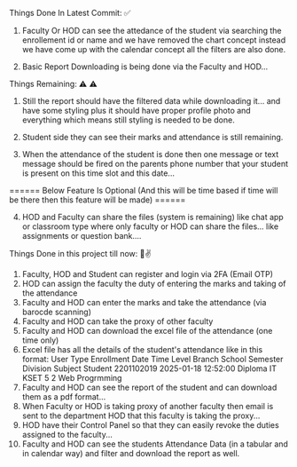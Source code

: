 Things Done In Latest Commit: ✅

1. Faculty Or HOD can see the attedance of the student via searching the enrollement id or name and we have removed the chart concept instead we have come up with the calendar concept all the filters are also done.

2. Basic Report Downloading is being done via the Faculty and HOD...

Things Remaining: ⚠ ⚠

1. Still the report should have the filtered data while downloading it... and have some styling plus it should have proper profile photo and everything which means still styling is needed to be done. 

2. Student side they can see their marks and attendance is still remaining.

3. When the attendance of the student is done then one message or text message should be fired on the parents phone number that your student is present on this time slot and this date...

====== Below Feature Is Optional (And this will be time based if time will be there then this feature will be made) ======

4. HOD and Faculty can share the files (system is remaining) like chat app or classroom type where only faculty or HOD can share the files... like assignments or question bank....

Things Done in this project till now: 🚀✌
1. Faculty, HOD and Student can register and login via 2FA (Email OTP)
2. HOD can assign the faculty the duty of entering the marks and taking of the attendance
3. Faculty and HOD can enter the marks and take the attendance (via barocde scanning)
4. Faculty and HOD can take the proxy of other faculty
5. Faculty and HOD can download the excel file of the attendance (one time only)
6. Excel file has all the details of the student's attendance like in this format:
User Type	Enrollment	Date	Time	Level	Branch	School	Semester	Division	Subject
Student	2201102019	2025-01-18	12:52:00	Diploma	IT	KSET	5	        2	        Web Progrmming
7. Faculty and HOD can see the report of the student and can download them as a pdf format...
8. When Faculty or HOD is taking proxy of another faculty then email is sent to the department HOD that this faculty is taking the proxy...
9. HOD have their Control Panel so that they can easily revoke the duties assigned to the faculty...
10. Faculty and HOD can see the students Attendance Data (in a tabular and in calendar way) and filter and download the report as well.
